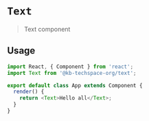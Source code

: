 # `Text`

> Text component

## Usage

```js
import React, { Component } from 'react';
import Text from '@kb-techspace-org/text';

export default class App extends Component {
  render() {
    return <Text>Hello all</Text>;
  }
}
```
